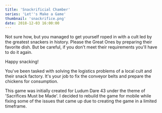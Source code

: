 ```yaml
---
title: 'Snackrificial Chamber'
series: 'Let''s Make a Game'
thumbnail: 'snackrifice.png'
date: 2018-12-03 16:00:00
---
```

Not sure how, but you managed to get yourself roped in with a cult led by the greatest snackers in history.  Please the Great Ones by preparing their favorite dish.  But be careful, if you don't meet their requirements you'll have to do it again.

Happy snacking!

<!-- more -->

You've been tasked with solving the logistics problems of a local cult and their snack factory.  It's your job to fix the conveyor belts and prepare the chickens for consumption.

This game was initially created for Ludum Dare 43 under the theme of 'Sacrifices Must be Made'.  I decided to rebuild the game for mobile while fixing some of the issues that came up due to creating the game in a limited timeframe.